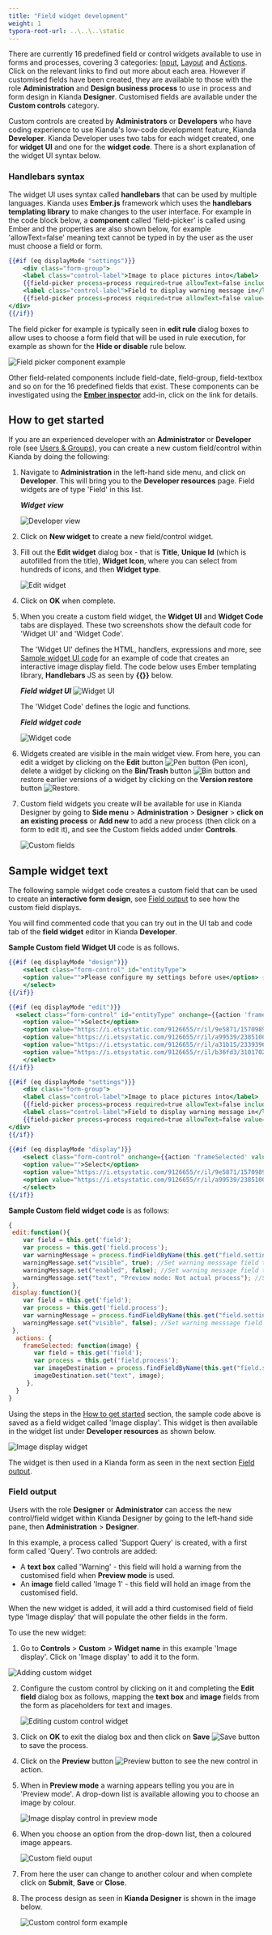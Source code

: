 ```yaml
---
title: "Field widget development"
weight: 1
typora-root-url: ..\..\..\static
---
```


There are currently 16 predefined field or control widgets available to use in forms and processes, covering 3 categories: [Input](/platform/controls/input/), [Layout](/platform/controls/layout/) and [Actions](/platform/controls/actions/). Click on the relevant links to find out more about each area. However if customised fields have been created, they are available to those with the role **Administration** and **Design business process** to use in process and form design in Kianda **Designer**. Customised fields are available under the **Custom controls** category.

Custom controls are created by **Administrators** or **Developers** who have coding experience to use Kianda's low-code development feature, Kianda **Developer**. Kianda Developer uses two tabs for each widget created, one for **widget UI** and one for the **widget code**. There is a short explanation of the widget UI syntax below.

### Handlebars syntax ###

The widget UI uses syntax called **handlebars** that can be used by multiple languages. Kianda uses **Ember.js** framework which uses the **handlebars templating library** to make changes to the user interface. For example in the code block below, a **component** called 'field-picker' is called using Ember and the properties are also shown below, for example 'allowText=false' meaning text cannot be typed in by the user as the user must choose a field or form.

```handlebars
{{#if (eq displayMode "settings")}}
	<div class="form-group">
	<label class="control-label">Image to place pictures into</label>
    {{field-picker process=process required=true allowText=false includes='["fields/field-image"]' value=field.settings.imageDestination}} {{! Allow the user to select an image field to put the frame into}}
    <label class="control-label">Field to display warning message in</label>
	{{field-picker process=process required=true allowText=false value=field.settings.warningMessage}} {{! Allow the user to select a text field to display the warning message in}}
</div>
{{/if}}
```

The field picker for example is typically seen in **edit rule** dialog boxes to allow uses to choose a form field that will be used in rule execution, for example as shown for the **Hide or disable** rule below.

![Field picker component example](/images/field-picker-modal-example.jpg)

Other field-related components include field-date, field-group, field-textbox and so on for the 16 predefined fields that exist. These components can be investigated using the [**Ember inspector**](/low-code/using-the-ember-inspector/) add-in, click on the link for details.



## How to get started

If you are an experienced developer with an **Administrator** or **Developer** role (see [Users & Groups](/platform/administration/users/)), you can create a new custom field/control within Kianda by doing the following: 

1. Navigate to **Administration** in the left-hand side menu, and click on **Developer**. This will bring you to the **Developer resources** page. Field widgets are of type 'Field' in this list.

   ***Widget view***

   ![Developer view](/images/developer-view.jpg)

2. Click on **New widget** to create a new field/control widget.

3. Fill out the **Edit widget** dialog box - that is **Title**, **Unique Id** (which is autofilled from the title), **Widget Icon**, where you can select from hundreds of icons, and then **Widget type**. 

   ![Edit widget](/images/editwidget.gif)

4. Click on **OK** when complete.

5. When you create a custom field widget, the **Widget UI** and **Widget Code** tabs are displayed. These two screenshots show the default code for 'Widget UI' and 'Widget Code'.

      The 'Widget UI' defines the HTML, handlers, expressions and more, see [Sample widget UI code](#sample-widget-ui-code) for an example of code that creates an interactive image display field. The code below uses Ember templating library, **Handlebars** JS as seen by **{{}}** below. 

      ***Field widget UI***
      ![Widget UI](/images/widgetfieldui.gif)

      The 'Widget Code' defines the logic and functions.

      ***Field widget code***

      ![Widget code](/images/widgetcodefield.png)

6. Widgets created are visible in the main widget view. From here, you can edit a widget by clicking on the **Edit** button  ![Pen button](/images/bluepen.png) (Pen icon), delete a widget by clicking on the **Bin/Trash** button ![Bin button](/images/binicon.png) and restore earlier versions of a widget by clicking on the **Version restore** button ![Restore](/images/bluerestore.png).

7. Custom field widgets you create will be available for use in Kianda Designer by going to **Side menu** > **Administration** > **Designer** > **click on an existing process** or **Add new** to add a new process (then click on a form to edit it), and see the Custom fields added under **Controls**.

      ![Custom fields](/images/customcontrol.png)



## Sample widget text

The following sample widget code creates a custom field that can be used to create an **interactive form design**, see [Field output](#field-output) to see how the custom field displays. 

You will find commented code that you can try out in the UI tab and code tab of the **field widget** editor in Kianda **Developer**.

**Sample Custom field Widget UI** code is as follows. 

```handlebars
{{#if (eq displayMode "design")}}
    <select class="form-control" id="entityType">
  	<option value="">Please configure my settings before use</option> {{! Prompt the user to set the custom fields settings when in design mode}}
	</select>
{{/if}}

{{#if (eq displayMode "edit")}}
  <select class="form-control" id="entityType" onchange={{action 'frameSelected' value="target.value"}}> {{! Dropdown with a call to an action in widget code to change the picture on select}}
  	<option value="">Select</option>
    <option value="https://i.etsystatic.com/9126655/r/il/9e5871/1570989181/il_fullxfull.1570989181_monu.jpg">Green</option> {{! Dropdown is populated with frames to put in the image field}}
    <option value="https://i.etsystatic.com/9126655/r/il/a99539/2385100329/il_570xN.2385100329_l7ju.jpg">Red</option>
    <option value="https://i.etsystatic.com/9126655/r/il/a31b15/2339396272/il_570xN.2339396272_kai0.jpg">Yellow</option>
    <option value="https://i.etsystatic.com/9126655/r/il/b36fd3/3101702890/il_570xN.3101702890_51ek.jpg">Purple</option>
	</select>
{{/if}}

{{#if (eq displayMode "settings")}}
	<div class="form-group">
	<label class="control-label">Image to place pictures into</label>
    {{field-picker process=process required=true allowText=false includes='["fields/field-image"]' value=field.settings.imageDestination}} {{! Allow the user to select an image field to put the frame into}}
    <label class="control-label">Field to display warning message in</label>
	{{field-picker process=process required=true allowText=false value=field.settings.warningMessage}} {{! Allow the user to select a text field to display the warning message in}}
</div>
{{/if}}
	
{{#if (eq displayMode "display")}}
    <select class="form-control" onchange={{action 'frameSelected' value="target.value"}} > {{! Dropdown with a call to an action in widget code to change the picture on select}}
  	<option value="">Select</option>
    <option value="https://i.etsystatic.com/9126655/r/il/9e5871/1570989181/il_fullxfull.1570989181_monu.jpg">Green</option> {{! Dropdown is populated with frames to put in the image field}}
    <option value="https://i.etsystatic.com/9126655/r/il/a99539/2385100329/il_570xN.2385100329_l7ju.jpg">Red</option>
	</select>
{{/if}} 
```

**Sample Custom field widget code** is as follows:

```javascript
{
 edit:function(){
	var field = this.get('field');
    var process = this.get('field.process');
    var warningMessage = process.findFieldByName(this.get("field.settings.warningMessage.name")); //Retrieve the warning message field
    warningMessage.set("visible", true); //Set warning messsage field to visible as we are in edit mode
    warningMessage.set("enabled", false); //Set warning message field to disabled to avoid a user editing the text in it
    warningMessage.set("text", "Preview mode: Not actual process"); //Set the warning message field text
 },
 display:function(){
    var field = this.get('field');
    var process = this.get('field.process');
    var warningMessage = process.findFieldByName(this.get("field.settings.warningMessage.name")); //Retrieve the warning message field
	warningMessage.set("visible", false); //Set warning messsage field to invisible as we are in display mode
 },
  actions: {
    frameSelected: function(image) {
       var field = this.get('field');
       var process = this.get('field.process');
       var imageDestination = process.findFieldByName(this.get("field.settings.imageDestination.name")); //Retrieve the image field selected as the destination
       imageDestination.set("text", image);
     },
  }
}
```

Using the steps in the [How to get started](#how-to-get-started) section, the sample code above is saved as a field widget called 'Image display'. This widget is then available in the widget list under **Developer resources** as shown below.

![Image display widget](/images/image-display-widget.jpg)

The widget is then used in a Kianda form as seen in the next section [Field output](#field-output). 



### Field output

Users with the role **Designer** or **Administrator** can access the new control/field widget within Kianda Designer by going to the left-hand side pane, then **Administration** > **Designer**.

In this example, a process called 'Support Query' is created, with a first form called 'Query'. Two controls are added:

- A **text box** called 'Warning' - this field will hold a warning from the customised field when **Preview mode** is used.
- An **image** field called 'Image 1' - this field will hold an image from the customised field.

When the new widget is added, it will add a third customised field of field type 'Image display' that will populate the other fields in the form.

To use the new widget:

1. Go to **Controls** > **Custom** > **Widget name** in this example 'Image display'. Click on 'Image display' to add it to the form.

![Adding custom widget](/images/adding-image-display-widget.jpg) 

2. Configure the custom control by clicking on it and completing the **Edit field** dialog box as follows, mapping the **text box** and **image** fields from the form as placeholders for text and images.

   ![Editing custom control widget](/images/editing-custom-widget.jpg)

3. Click on **OK** to exit the dialog box and then click on **Save** ![Save button](/images/save.png) to save the process.

4. Click on the **Preview** button ![Preview button](/images/preview.png) to see the new control in action.

5. When in **Preview mode** a warning appears telling you you are in 'Preview mode'. A drop-down list is available allowing you to choose an image by colour.

   ![Image display control in preview mode](/images/image-display-preview-mode.jpg)

6. When you choose an option from the drop-down list, then a coloured image appears.

   ![Custom field ouput](/images/custom-field-output.jpg)

7. From here the user can change to another colour and when complete click on **Submit**, **Save** or **Close**.

8. The process design as seen in **Kianda Designer** is shown in the image below.

   ![Custom control form example](/images/custom-control-form-example.jpg)

   

